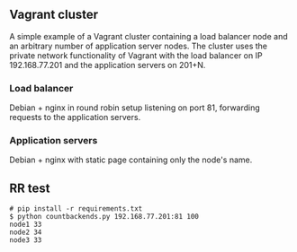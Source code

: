 ## Vagrant cluster
A simple example of a Vagrant cluster containing a load balancer node and an arbitrary number of application server nodes. The cluster uses the private network functionality of Vagrant with the load balancer on IP 192.168.77.201 and the application servers on 201+N.

### Load balancer
Debian + nginx in round robin setup listening on port 81, forwarding requests to the application servers.

### Application servers
Debian + nginx with static page containing only the node's name.

## RR test
```
# pip install -r requirements.txt
$ python countbackends.py 192.168.77.201:81 100
node1 33
node2 34
node3 33
```
